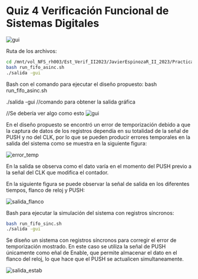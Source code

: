 # Quiz 4 Verificación Funcional de Sistemas Digitales

![gui](https://github.com/javierespinoza09/Practicas_Verilog/assets/99856936/a78568d9-4a3a-4b45-a654-ebb81c6435c0)

Ruta de los archivos:
``` bash
cd /mnt/vol_NFS_rh003/Est_Verif_II2023/JavierEspinozaR_II_2023/Practicas_Verilog/Verificacion_Javier/Q4
bash run_fifo_asinc.sh
./salida -gui
```

Bash con el comando para ejecutar el diseño propuesto:
bash run_fifo_asinc.sh

./salida -gui //comando para obtener la salida gráfica 


//Se debería ver algo como esto
![gui](https://github.com/javierespinoza09/Practicas_Verilog/assets/99856936/a78568d9-4a3a-4b45-a654-ebb81c6435c0)


En el diseño propuesto se encontró un error de temporización debido a que la captura de datos de los registros dependía en su totalidad de la señal de PUSH y no del CLK, por lo que se pueden producir errores temporales en la salida del sistema como se muestra en la siguiente figura:


![error_temp](https://github.com/javierespinoza09/Practicas_Verilog/assets/99856936/dc7b645d-0e2f-47f0-82cf-30a18f07a725)

En la salida se observa como el dato varía en el momento del PUSH previo a la señal del CLK que modifica el contador.

En la siguiente figura se puede observar la señal de salida en los diferentes tiempos, flanco de reloj y PUSH:

![salida_flanco](https://github.com/javierespinoza09/Practicas_Verilog/assets/99856936/8c984df7-0ea6-4c7f-a731-ff99d03c4d46)


Bash para ejecutar la simulación del sistema con registros síncronos:
```bash
bash run_fifo_sinc.sh
./salida -gui
```


Se diseño un sistema con registros síncronos para corregir el error de temporización mostrado. En este caso se utiliza la señal de PUSH únicamente como eñal de Enable, que permite almacenar el dato en el flanco del reloj, lo que hace que el PUSH se actualicen simultaneamente.

![salida_estab](https://github.com/javierespinoza09/Practicas_Verilog/assets/99856936/e29ddab8-2ec1-49f8-8aa0-fa800d1663b3)

